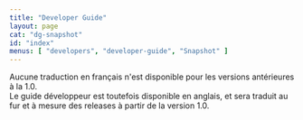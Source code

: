 ```yaml
---
title: "Developer Guide"
layout: page
cat: "dg-snapshot"
id: "index"
menus: [ "developers", "developer-guide", "Snapshot" ]
---
```


Aucune traduction en français n'est disponible pour les versions antérieures à la 1.0.  
Le guide développeur est toutefois disponible en anglais, et sera traduit au fur et à mesure
des releases à partir de la version 1.0.
